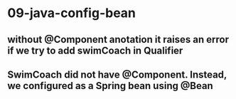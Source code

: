 # 09-java-config-bean
 
## without @Component anotation it raises an error if we try to add swimCoach in Qualifier

## SwimCoach did not have @Component. Instead, we configured as a Spring bean using @Bean